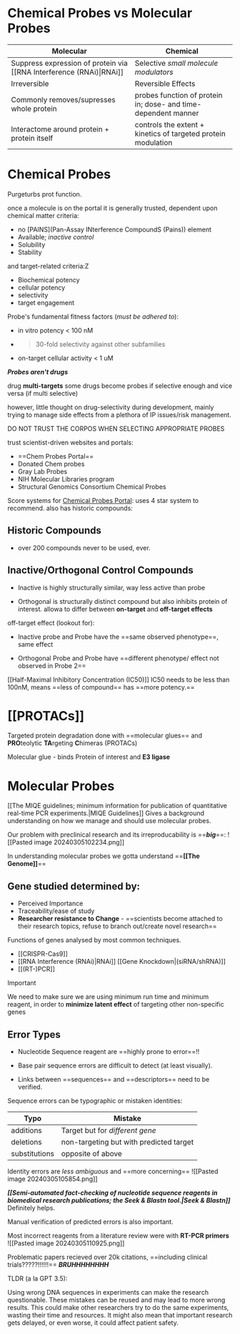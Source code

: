 # Chemical Probes vs Molecular Probes

| Molecular                                                            | Chemical                                                       |
| -------------------------------------------------------------------- | -------------------------------------------------------------- |
| Suppress expression of protein via [[RNA Interference (RNAi)\|RNAi]] | Selective *small molecule modulators*                          |
| Irreversible                                                         | Reversible Effects                                             |
| Commonly removes/supresses whole protein                             | probes function of protein in; dose- and time-dependent manner |
| Interactome around protein + protein itself                          | controls the extent + kinetics of targeted protein modulation  |

# Chemical Probes
Purgeturbs prot function.

once a molecule is on the portal it is generally trusted,
dependent upon chemical matter criteria:
- no [PAINS](Pan-Assay INterference CompoundS (Pains)) element
- Available; *inactive control*
- Solubility
- Stability

and target-related criteria:Z
- Biochemical potency
- cellular potency
- selectivity
- target engagement

Probe's fundamental fitness factors (*must be adhered to*):
- in vitro potency < 100 nM
- >30-fold selectivity against other subfamilies
- on-target cellular activity < 1 uM

***Probes aren't drugs***

drug **multi-targets**
some drugs become probes if selective enough and vice versa (if multi selective)

however, little thought on drug-selectivity during development, mainly trying to manage side effects from a plethora of IP issues/risk management.

DO NOT TRUST THE CORPOS WHEN SELECTING APPROPRIATE PROBES

trust scientist-driven websites and portals:
- ==Chem Probes Portal==
- Donated Chem probes
- Gray Lab Probes
- NIH Molecular Libraries program
- Structural Genomics Consortium Chemical Probes

Score systems for [Chemical Probes Portal](http://www.chemicalprobes.org/):
uses 4 star system to recommend.
also has historic compounds:

## Historic Compounds
- over 200 compounds never to be used, ever.

## Inactive/Orthogonal Control Compounds

- Inactive is highly structurally similar, way less active than probe

- Orthogonal is structurally distinct compound but also inhibits protein of interest.
allowa to differ between **on-target** and **off-target effects**

off-target effect (lookout for):

- Inactive probe and Probe have the ==same observed phenotype==, same effect

- Orthogonal Probe and Probe have ==different phenotype/ effect not observed in Probe 2==

[[Half-Maximal Inhibitory Concentration (IC50)]]
IC50 needs to be less than 100nM,  means ==less of compound== has ==more potency.==


# [[PROTACs]]

Targeted protein degradation done with ==molecular glues== and **PRO**teolytic **TA**rgeting **C**himeras (PROTACs)

Molecular glue - binds Protein of interest and **E3 ligase**



# Molecular Probes

[[The MIQE guidelines; minimum information for publication of quantitative real-time PCR experiments.|MIQE Guidelines]] Gives a background understanding on how we manage and should use molecular probes.

Our problem with preclinical research and its irreproducability is ==***big***==:
![[Pasted image 20240305102234.png]]

In understanding molecular probes we gotta understand ==**[[The Genome]]**==

## Gene studied determined by:

- Perceived Importance
- Traceability/ease of study
- **Researcher resistance to Change** - ==scientists become attached to their research topics, refuse to branch out/create novel research==

Functions of genes analysed by most common techniques.
- [[CRISPR-Cas9]]
- [[RNA Interference (RNAi)|RNAi]] [[Gene Knockdown|(siRNA/shRNA)]]
- [[(RT-)PCR]]

> [!important] 
> We need to make sure we are using minimum run time and minimum reagent, in order to **minimize latent effect** of targeting other non-specific genes
> > 

## Error Types

- Nucleotide Sequence reagent are ==highly prone to error==!!

- Base pair sequence errors are difficult to detect (at least visually).

- Links between ==sequences== and ==descriptors== need to be verified.

Sequence errors can be typographic or mistaken identities:

| Typo          | Mistake                                 |
| ------------- | --------------------------------------- |
| additions     | Target but for *different gene*         |
| deletions     | non-targeting but with predicted target |
| substitutions | opposite of above                       |

Identity errors are *less ambiguous* and ==more concerning==
![[Pasted image 20240305105854.png]]

***[[Semi-automated fact-checking of nucleotide sequence reagents in biomedical research publications; the Seek & Blastn tool.|Seek & Blastn]]*** Definitely helps.

Manual verification of predicted errors is also important.

Most incorrect reagents from a literature review were with **RT-PCR primers**
![[Pasted image 20240305110925.png]]

Problematic papers recieved over 20k citations, ==including clinical trials?????!!!!!!== ***BRUHHHHHHHH***

TLDR (a la GPT 3.5):
  
Using wrong DNA sequences in experiments can make the research questionable. These mistakes can be reused and may lead to more wrong results. This could make other researchers try to do the same experiments, wasting their time and resources. It might also mean that important research gets delayed, or even worse, it could affect patient safety.